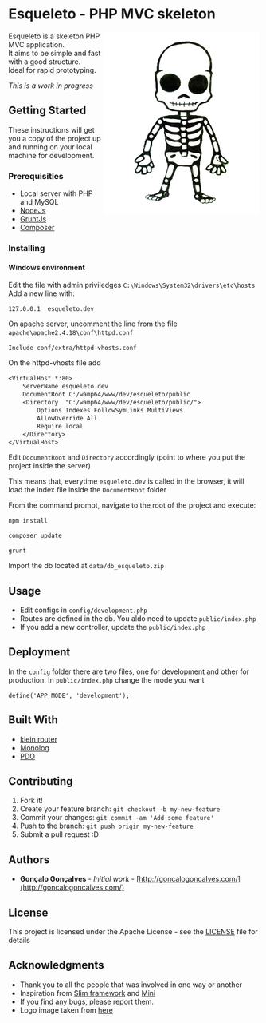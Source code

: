 # Esqueleto - PHP MVC skeleton

<img style="float: right;" align="right" src="resources/esqueleto_v2.png">

Esqueleto is a skeleton PHP MVC application.<br>
It aims to be simple and fast with a good structure.<br>
Ideal for rapid prototyping.

*This is a work in progress*

## Getting Started

These instructions will get you a copy of the project up and running on your local machine for development.

### Prerequisities

+ Local server with PHP and MySQL
+ [NodeJs](https://nodejs.org/en/)
+ [GruntJs](http://gruntjs.com/)
+ [Composer](https://getcomposer.org/)


### Installing

#### Windows environment

Edit the file with admin priviledges  `C:\Windows\System32\drivers\etc\hosts`<br>
Add a new line with:
```
127.0.0.1  esqueleto.dev
```

On apache server, uncomment the line from the file `apache\apache2.4.18\conf\httpd.conf`

```
Include conf/extra/httpd-vhosts.conf
```

On the httpd-vhosts file add

```
<VirtualHost *:80>
    ServerName esqueleto.dev
    DocumentRoot C:/wamp64/www/dev/esqueleto/public
    <Directory  "C:/wamp64/www/dev/esqueleto/public/">
        Options Indexes FollowSymLinks MultiViews
        AllowOverride All
        Require local
    </Directory>
</VirtualHost>
```

Edit `DocumentRoot` and `Directory` accordingly (point to where you put the project inside the server)<br>

This means that, everytime `esqueleto.dev` is called in the browser, it will load the index file inside the `DocumentRoot` folder

From the command prompt, navigate to the root of the project and execute:
```
npm install
```
```
composer update
```
```
grunt
```

Import the db located at `data/db_esqueleto.zip`

## Usage

+ Edit configs in `config/development.php`
+ Routes are defined in the db. You aldo need to update `public/index.php`
+ If you add a new controller, update the `public/index.php`

## Deployment

In the `config` folder there are two files, one for development and other for production. In `public/index.php` change the mode you want
```
define('APP_MODE', 'development');
```

## Built With

* [klein router](https://github.com/klein/klein.php)
* [Monolog](https://github.com/Seldaek/monolog)
* [PDO](http://php.net/manual/en/book.pdo.php)

## Contributing

1. Fork it!
2. Create your feature branch: `git checkout -b my-new-feature`
3. Commit your changes: `git commit -am 'Add some feature'`
4. Push to the branch: `git push origin my-new-feature`
5. Submit a pull request :D  

## Authors

* **Gonçalo Gonçalves** - *Initial work* - [http://goncalogoncalves.com/](http://goncalogoncalves.com/)

## License

This project is licensed under the Apache License - see the [LICENSE](LICENSE) file for details

## Acknowledgments

* Thank you to all the people that was involved in one way or another
* Inspiration from [Slim framework](http://www.slimframework.com/) and [Mini](https://github.com/panique/mini)
* If you find any bugs, please report them.
* Logo image taken from [here](https://www.flickr.com/photos/cltn/12053995)

